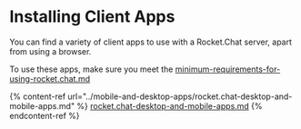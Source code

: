 # Installing Client Apps

You can find a variety of client apps to use with a Rocket.Chat server, apart from using a browser.

To use these apps, make sure you meet the [minimum-requirements-for-using-rocket.chat.md](../mobile-and-desktop-apps/minimum-requirements-for-using-rocket.chat.md "mention")

{% content-ref url="../mobile-and-desktop-apps/rocket.chat-desktop-and-mobile-apps.md" %}
[rocket.chat-desktop-and-mobile-apps.md](rocket.chat-desktop-and-mobile-apps.md)
{% endcontent-ref %}
